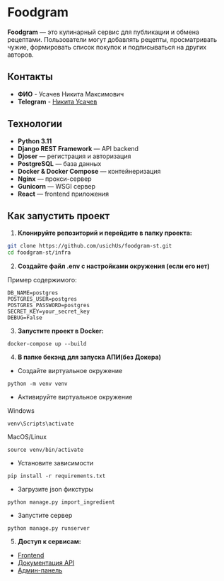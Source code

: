 # Foodgram

**Foodgram** — это кулинарный сервис для публикации и обмена рецептами. Пользователи могут добавлять рецепты, просматривать чужие, формировать список покупок и подписываться на других авторов.

## Контакты

- **ФИО** - Усачев Никита Максимович
- **Telegram** - [Никита Усачев](https://t.me/tokyo_simp)

## Технологии

- **Python 3.11**
- **Django REST Framework** — API backend
- **Djoser** — регистрация и авторизация
- **PostgreSQL** — база данных
- **Docker & Docker Compose** — контейнеризация
- **Nginx** — прокси-сервер
- **Gunicorn** — WSGI сервер
- **React** — frontend приложения

## Как запустить проект

1. **Клонируйте репозиторий и перейдите в папку проекта:**

```bash
git clone https://github.com/usichUs/foodgram-st.git
cd foodgram-st/infra
```

2. **Создайте файл .env с настройками окружения (если его нет)**

Пример содержимого:

```
DB_NAME=postgres
POSTGRES_USER=postgres
POSTGRES_PASSWORD=postgres
SECRET_KEY=your_secret_key
DEBUG=False
```

3. **Запустите проект в Docker:**

```
docker-compose up --build
```

4. **В папке бекэнд для запуска АПИ(без Докера)**

- Создайте виртуальное окружение

```
python -m venv venv
```

- Активируйте виртуальное окружение

Windows

```
venv\Scripts\activate
```

MacOS/Linux

```
source venv/bin/activate
```

- Установите зависимости

```
pip install -r requirements.txt
```

- Загрузите json фикстуры

```
python manage.py import_ingredient
```

- Запустите сервер

```
python manage.py runserver
```

5. **Доступ к сервисам:**

- [Frontend](http://localhost)
- [Документация API](http://localhost/api/docs/)
- [Админ-панель](http://127.0.0.1:8000/admin)
